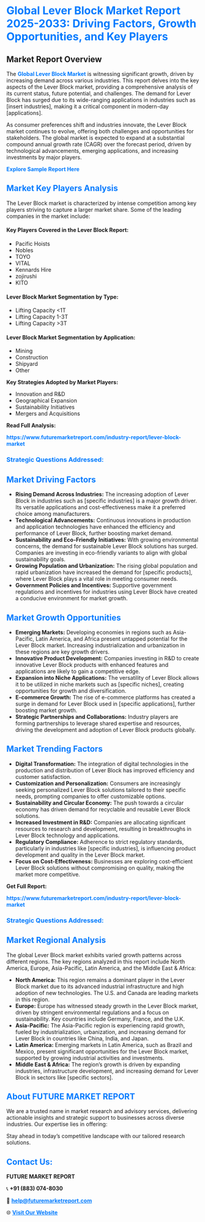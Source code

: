 <h1 style="color: #007BFF;">Global Lever Block Market Report 2025-2033: Driving Factors, Growth Opportunities, and Key Players</h1>

<section id="overview">
<h2>Market Report Overview</h2>
<p>The <a href="https://www.futuremarketreport.com/industry-report/lever-block-market" style="color: #007BFF; text-decoration: none;"><strong>Global Lever Block Market</strong></a> is witnessing significant growth, driven by increasing demand across various industries. This report delves into the key aspects of the Lever Block market, providing a comprehensive analysis of its current status, future potential, and challenges. The demand for Lever Block has surged due to its wide-ranging applications in industries such as [insert industries], making it a critical component in modern-day [applications].</p>
<p>As consumer preferences shift and industries innovate, the Lever Block market continues to evolve, offering both challenges and opportunities for stakeholders. The global market is expected to expand at a substantial compound annual growth rate (CAGR) over the forecast period, driven by technological advancements, emerging applications, and increasing investments by major players.</p>
</section>

<section id="overview">
<p><a href="https://www.futuremarketreport.com/request-sample/reportId=87681" style="color: #007BFF; text-decoration: none;"><strong>Explore Sample Report Here</strong></a></p>
</section>

<section id="key-players">
<h2 style="color: #007BFF;">Market Key Players Analysis</h2>
<p>The Lever Block market is characterized by intense competition among key players striving to capture a larger market share. Some of the leading companies in the market include:</p>
<h4>Key Players Covered in the Lever Block Report:</h4>
<ul><li>Pacific Hoists</li><li>Nobles</li><li>TOYO</li><li>VITAL</li><li>Kennards Hire</li><li>zojirushi</li><li>KITO</li></ul>
<h4>Lever Block Market Segmentation by Type:</h4>
<ul><li>Lifting Capacity &lt;1T</li><li>Lifting Capacity 1-3T</li><li>Lifting Capacity &gt;3T</li></ul>

<h4>Lever Block Market Segmentation by Application:</h4>
<ul><li>Mining</li><li>Construction</li><li>Shipyard</li><li>Other</li></ul>
<p><strong>Key Strategies Adopted by Market Players:</strong></p>
<ul>
<li>Innovation and R&D</li>
<li>Geographical Expansion</li>
<li>Sustainability Initiatives</li>
<li>Mergers and Acquisitions</li>
</ul>
</section>

<section>
<p><strong>Read Full Analysis: </strong></p><a href="https://www.futuremarketreport.com/industry-report/lever-block-market" style="color: #007BFF; text-decoration: none;"><strong>https://www.futuremarketreport.com/industry-report/lever-block-market</strong></a>
<h3 style="color: #007BFF;">Strategic Questions Addressed:</h3>
</section>

<section id="driving-factors">
<h2 style="color: #007BFF;">Market Driving Factors</h2>
<ul>
<li><strong>Rising Demand Across Industries:</strong> The increasing adoption of Lever Block in industries such as [specific industries] is a major growth driver. Its versatile applications and cost-effectiveness make it a preferred choice among manufacturers.</li>
<li><strong>Technological Advancements:</strong> Continuous innovations in production and application technologies have enhanced the efficiency and performance of Lever Block, further boosting market demand.</li>
<li><strong>Sustainability and Eco-Friendly Initiatives:</strong> With growing environmental concerns, the demand for sustainable Lever Block solutions has surged. Companies are investing in eco-friendly variants to align with global sustainability goals.</li>
<li><strong>Growing Population and Urbanization:</strong> The rising global population and rapid urbanization have increased the demand for [specific products], where Lever Block plays a vital role in meeting consumer needs.</li>
<li><strong>Government Policies and Incentives:</strong> Supportive government regulations and incentives for industries using Lever Block have created a conducive environment for market growth.</li>
</ul>
</section>

<section id="growth-opportunities">
<h2 style="color: #007BFF;">Market Growth Opportunities</h2>
<ul>
<li><strong>Emerging Markets:</strong> Developing economies in regions such as Asia-Pacific, Latin America, and Africa present untapped potential for the Lever Block market. Increasing industrialization and urbanization in these regions are key growth drivers.</li>
<li><strong>Innovative Product Development:</strong> Companies investing in R&D to create innovative Lever Block products with enhanced features and applications are likely to gain a competitive edge.</li>
<li><strong>Expansion into Niche Applications:</strong> The versatility of Lever Block allows it to be utilized in niche markets such as [specific niches], creating opportunities for growth and diversification.</li>
<li><strong>E-commerce Growth:</strong> The rise of e-commerce platforms has created a surge in demand for Lever Block used in [specific applications], further boosting market growth.</li>
<li><strong>Strategic Partnerships and Collaborations:</strong> Industry players are forming partnerships to leverage shared expertise and resources, driving the development and adoption of Lever Block products globally.</li>
</ul>
</section>

<section id="trending-factors">
<h2 style="color: #007BFF;">Market Trending Factors</h2>
<ul>
<li><strong>Digital Transformation:</strong> The integration of digital technologies in the production and distribution of Lever Block has improved efficiency and customer satisfaction.</li>
<li><strong>Customization and Personalization:</strong> Consumers are increasingly seeking personalized Lever Block solutions tailored to their specific needs, prompting companies to offer customizable options.</li>
<li><strong>Sustainability and Circular Economy:</strong> The push towards a circular economy has driven demand for recyclable and reusable Lever Block solutions.</li>
<li><strong>Increased Investment in R&D:</strong> Companies are allocating significant resources to research and development, resulting in breakthroughs in Lever Block technology and applications.</li>
<li><strong>Regulatory Compliance:</strong> Adherence to strict regulatory standards, particularly in industries like [specific industries], is influencing product development and quality in the Lever Block market.</li>
<li><strong>Focus on Cost-Effectiveness:</strong> Businesses are exploring cost-efficient Lever Block solutions without compromising on quality, making the market more competitive.</li>
</ul>
</section>

<section>
<p><strong>Get Full Report: </strong></p><a href="https://www.futuremarketreport.com/industry-report/lever-block-market" style="color: #007BFF; text-decoration: none;"><strong>https://www.futuremarketreport.com/industry-report/lever-block-market</strong></a>
<h3 style="color: #007BFF;">Strategic Questions Addressed:</h3>
</section>


<section id="regional-analysis">
<h2 style="color: #007BFF;">Market Regional Analysis</h2>
<p>The global Lever Block market exhibits varied growth patterns across different regions. The key regions analyzed in this report include North America, Europe, Asia-Pacific, Latin America, and the Middle East & Africa:</p>
<ul>
<li><strong>North America:</strong> This region remains a dominant player in the Lever Block market due to its advanced industrial infrastructure and high adoption of new technologies. The U.S. and Canada are leading markets in this region.</li>
<li><strong>Europe:</strong> Europe has witnessed steady growth in the Lever Block market, driven by stringent environmental regulations and a focus on sustainability. Key countries include Germany, France, and the U.K.</li>
<li><strong>Asia-Pacific:</strong> The Asia-Pacific region is experiencing rapid growth, fueled by industrialization, urbanization, and increasing demand for Lever Block in countries like China, India, and Japan.</li>
<li><strong>Latin America:</strong> Emerging markets in Latin America, such as Brazil and Mexico, present significant opportunities for the Lever Block market, supported by growing industrial activities and investments.</li>
<li><strong>Middle East & Africa:</strong> The region’s growth is driven by expanding industries, infrastructure development, and increasing demand for Lever Block in sectors like [specific sectors].</li>
</ul>
</section>

<footer>
<h2 style="color: #007BFF;">About FUTURE MARKET REPORT</h2>
<p>We are a trusted name in market research and advisory services, delivering actionable insights and strategic support to businesses across diverse industries. Our expertise lies in offering:</p>

<p>Stay ahead in today’s competitive landscape with our tailored research solutions.</p>

<h2 style="color: #007BFF;">Contact Us:</h2>
<p><strong>FUTURE MARKET REPORT</strong></p>
<p>📞 <strong>+91 (883) 074-8030</strong></p>
<p>📧 <strong><a href="mailto:help@futuremarketreport.com" style="color: #007BFF;">help@futuremarketreport.com</a></strong></p>
<p>🌐 <strong><a href="https://www.futuremarketreport.com/" style="color: #007BFF;">Visit Our Website</a></strong></p>
</footer>